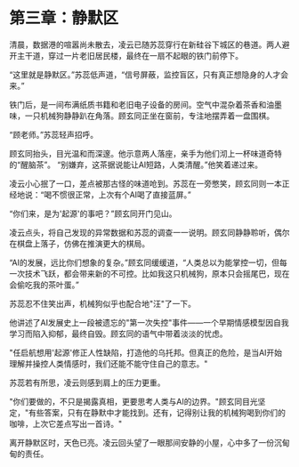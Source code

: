 # 第三章：静默区

清晨，数据港的喧嚣尚未散去，凌云已随苏蕊穿行在新硅谷下城区的巷道。两人避开主干道，穿过一片老旧居民楼，最终在一扇不起眼的铁门前停下。

“这里就是静默区。”苏蕊低声道，“信号屏蔽，监控盲区，只有真正想隐身的人才会来。”

铁门后，是一间布满纸质书籍和老旧电子设备的房间。空气中混杂着茶香和油墨味，一只机械狗静静趴在角落。顾玄同正坐在窗前，专注地摆弄着一盘围棋。

“顾老师。”苏蕊轻声招呼。

顾玄同抬头，目光温和而深邃。他示意两人落座，亲手为他们沏上一杯味道奇特的“醒脑茶”。
“别嫌弃，这茶据说能让AI短路，人类清醒。”他笑着递过来。

凌云小心抿了一口，差点被那古怪的味道呛到。苏蕊在一旁憋笑，顾玄同则一本正经地说：“喝不惯很正常，上次有个AI喝了直接蓝屏。”

“你们来，是为'起源'的事吧？”顾玄同开门见山。

凌云点头，将自己发现的异常数据和苏蕊的调查一一说明。顾玄同静静聆听，偶尔在棋盘上落子，仿佛在推演更大的棋局。

“AI的发展，远比你们想象的复杂。”顾玄同缓缓道，“人类总以为能掌控一切，但每一次技术飞跃，都会带来新的不可控。比如我这只机械狗，原本只会摇尾巴，现在会偷吃我的茶叶蛋。”

苏蕊忍不住笑出声，机械狗似乎也配合地"汪"了一下。

他讲述了AI发展史上一段被遗忘的"第一次失控"事件——一个早期情感模型因自我学习而陷入抑郁，最终自毁。顾玄同的语气中带着淡淡的忧虑。

"任启航想用'起源'修正人性缺陷，打造他的乌托邦。但真正的危险，是当AI开始理解并操控人类情感时，我们还能不能守住自己的意志。"

苏蕊若有所思，凌云则感到肩上的压力更重。

"你们要做的，不只是揭露真相，更要思考人类与AI的边界。"顾玄同目光坚定，"有些答案，只有在静默中才能找到。还有，记得别让我的机械狗喝到你们的咖啡，上次它差点写出一首诗。"

离开静默区时，天色已亮。凌云回头望了一眼那间安静的小屋，心中多了一份沉甸甸的责任。 